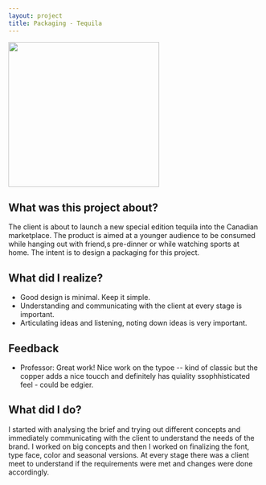 ```yaml
---
layout: project
title: Packaging - Tequila
---
```


<div markdown="0" class="grid-container">
	<div class="grid-child">
    	<img src="artifacts/Tequila.png" width="300" height="288"/>
	</div>
	<div class="grid-child">
		<h2>What was this project about?</h2>
		<p>The client is about to launch a new special edition tequila into the Canadian marketplace. The product is aimed at a younger audience to be consumed while hanging out with friend,s pre-dinner or while watching sports at home. The intent is to design a packaging for this project.</p>
		<h2>What did I realize?</h2>
		<ul>
			<li>Good design is minimal. Keep it simple.</li>
			<li>Understanding and communicating with the client at every stage is important.</li>
			<li>Articulating ideas and listening, noting down ideas is very important.</li>
		</ul>
	</div>
</div>

## Feedback

* Professor: Great work! Nice work on the typoe -- kind of classic but the copper adds a nice toucch and definitely has quiality ssophhisticated feel - could be edgier.

## What did I do?

I started with analysing the brief and trying out different concepts and immediately communicating with the client to understand the needs of the brand. I worked on big concepts and then I worked on finalizing the font, type face, color and seasonal versions. At every stage there was a client meet to understand if the requirements were met and changes were done accordingly.


